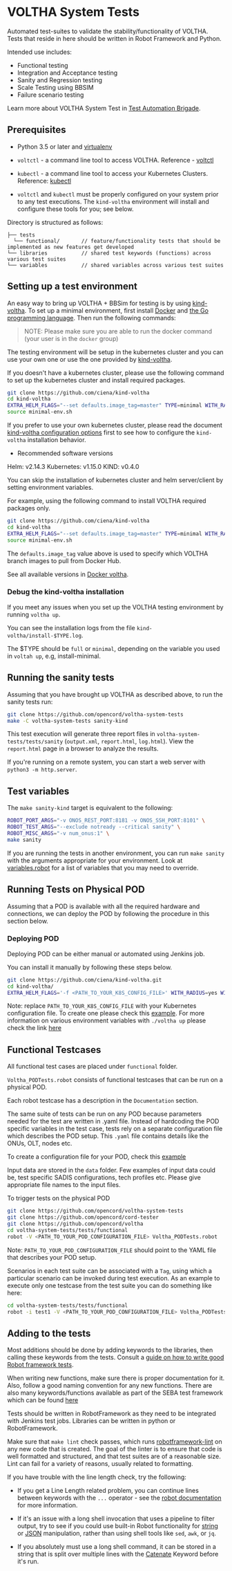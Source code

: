 # VOLTHA System Tests

Automated test-suites to validate the stability/functionality of VOLTHA. Tests
that reside in here should be written in Robot Framework and Python.

Intended use includes:

* Functional testing
* Integration and Acceptance testing
* Sanity and Regression testing
* Scale Testing using BBSIM
* Failure scenario testing

Learn more about VOLTHA System Test in [Test Automation
Brigade](https://drive.google.com/drive/u/1/folders/1BzyBoEURG2pVfyYBXnWUI30uy0FfdBHA).

## Prerequisites

* Python 3.5 or later and [virtualenv](https://virtualenv.pypa.io/en/latest/)

* `voltctl` - a command line tool to access VOLTHA. Reference -
  [voltctl](https://github.com/opencord/voltctl)

* `kubectl` - a command line tool to access your Kubernetes Clusters.
  Reference: [kubectl](https://kubernetes.io/docs/reference/kubectl/kubectl/)

* `voltctl` and `kubectl` must be properly configured on your system
  prior to any test executions.  The `kind-voltha` environment will install
  and configure these tools for you; see below.

Directory is structured as follows:

```
├── tests
  └── functional/       // feature/functionality tests that should be implemented as new features get developed
└── libraries           // shared test keywords (functions) across various test suites
└── variables           // shared variables across various test suites
```

## Setting up a test environment

An easy way to bring up VOLTHA + BBSim for testing is by using
[kind-voltha](https://github.com/ciena/kind-voltha).  To set
up a minimal environment, first install [Docker](https://docs.docker.com/install/)
and [the Go programming language](https://golang.org/doc/install).
Then run the following commands:

> NOTE: Please make sure you are able to run the docker command (your user is
> in the `docker` group)

The testing environment will be setup in the kubernetes cluster and you can use
your own one or use the one provided by
[kind-voltha](https://github.com/ciena/kind-voltha).

If you doesn't have a kubernetes cluster, please use the following command to
set up the kubernetes cluster and install required packages.

```bash
git clone https://github.com/ciena/kind-voltha
cd kind-voltha
EXTRA_HELM_FLAGS="--set defaults.image_tag=master" TYPE=minimal WITH_RADIUS=y WITH_BBSIM=y INSTALL_ONOS_APPS=y CONFIG_SADIS=y ./voltha up
source minimal-env.sh
```

If you prefer to use your own kubernetes cluster, please read the document
[kind-voltha configuration
options](https://github.com/ciena/kind-voltha#voltha-up-configuration-options)
first to see how to configure the `kind-voltha` installation behavior.

* Recommended software versions

Helm: v2.14.3
Kubernetes: v1.15.0
KIND: v0.4.0

You can skip the installation of kubernetes cluster and helm server/client by
setting environment variables.

For example, using the following command to install VOLTHA required packages
only.

```bash
git clone https://github.com/ciena/kind-voltha
cd kind-voltha
EXTRA_HELM_FLAGS="--set defaults.image_tag=master" TYPE=minimal WITH_RADIUS=y WITH_BBSIM=y INSTALL_ONOS_APPS=y CONFIG_SADIS=y DEPLOY_K8S=no INSTALL_KUBECTL=no INSTALL_HELM=no ./voltha up
source minimal-env.sh
```

The `defaults.image_tag` value above is used to specify which VOLTHA branch
images to pull from Docker Hub.

See all available versions in [Docker
voltha](https://hub.docker.com/u/voltha/).

### Debug the kind-voltha installation

If you meet any issues when you set up the VOLTHA testing environment by
running `voltha up`.

You can see the installation logs from the file `kind-voltha/install-$TYPE.log`.

The $TYPE should be `full` or `minimal`, depending on the variable you used in
`voltah up`, e.g, install-minimal.

## Running the sanity tests

Assuming that you have brought up VOLTHA as described above, to run the sanity
tests run:

```bash
git clone https://github.com/opencord/voltha-system-tests
make -C voltha-system-tests sanity-kind
```

This test execution will generate three report files in
`voltha-system-tests/tests/sanity` (`output.xml`, `report.html`, `log.html`).
View the `report.html` page in a browser to analyze the results.

If you're running on a remote system, you can start a web server with `python3
-m http.server`.

## Test variables

The `make sanity-kind` target is equivalent to the following:

```bash
ROBOT_PORT_ARGS="-v ONOS_REST_PORT:8181 -v ONOS_SSH_PORT:8101" \
ROBOT_TEST_ARGS="--exclude notready --critical sanity" \
ROBOT_MISC_ARGS="-v num_onus:1" \
make sanity
```

If you are running the tests in another environment, you can run `make sanity`
with the arguments appropriate for your environment.  Look at
[variables.robot](https://github.com/opencord/voltha-system-tests/blob/master/variables/variables.robot)
for a list of variables that you may need to override.

## Running Tests on Physical POD

Assuming that a POD is available with all the required hardware and
connections, we can deploy the POD by following the procedure in this section
below.

### Deploying POD

Deploying POD can be either manual or automated using Jenkins job.

You can install it manually by following these steps below.

```bash
git clone https://github.com/ciena/kind-voltha.git
cd kind-voltha/
EXTRA_HELM_FLAGS='-f <PATH_TO_YOUR_K8S_CONFIG_FILE>' WITH_RADIUS=yes WITH_TP=yes DEPLOY_K8S=no INSTALL_KUBECTL=no INSTALL_HELM=no ONOS_TAG=voltha-2.1 ./voltha up
```

Note: replace `PATH_TO_YOUR_K8S_CONFIG_FILE` with your Kubernetes configuration
file. To create one please check this
[example](https://github.com/opencord/pod-configs/blob/master/kubernetes-configs/voltha/flex-ocp-cord.yml).
For more information on various environment variables with `./voltha up` please
check the link
[here](https://github.com/ciena/kind-voltha/blob/master/README.md)

## Functional Testcases

All functional test cases are placed under `functional` folder.

`Voltha_PODTests.robot` consists of functional testcases that can be run on a
physical POD.

Each robot testcase has a description in the `Documentation` section.

The same suite of tests can be run on any POD because parameters needed for the
test are written in .yaml file. Instead of hardcoding the POD specific
variables in the test case, tests rely on a separate configuration file which
describes the POD setup. This `.yaml` file contains details like the ONUs, OLT,
nodes etc.

To create a configuration file for your POD, check this
[example](https://github.com/opencord/pod-configs/blob/master/deployment-configs/flex-ocp-cord.yaml)

Input data are stored in the `data` folder. Few examples of input data could
be, test specific SADIS configurations, tech profiles etc. Please give
appropriate file names to the input files.

To trigger tests on the physical POD

```bash
git clone https://github.com/opencord/voltha-system-tests
git clone https://github.com/opencord/cord-tester
git clone https://github.com/opencord/voltha
cd voltha-system-tests/tests/functional
robot -V <PATH_TO_YOUR_POD_CONFIGURATION_FILE> Voltha_PODTests.robot
```

Note: `PATH_TO_YOUR_POD_CONFIGURATION_FILE` should point to the YAML file that
describes your POD setup.

Scenarios in each test suite can be associated with a `Tag`, using which a
particular scenario can be invoked during test execution.  As an example to
execute only one testcase from the test suite you can do something like here:

```bash
cd voltha-system-tests/tests/functional
robot -i test1 -V <PATH_TO_YOUR_POD_CONFIGURATION_FILE> Voltha_PODTests.robot
```

## Adding to the tests

Most additions should be done by adding keywords to the libraries, then calling
these keywords from the tests.  Consult a [guide on how to write good Robot
framework
tests](https://github.com/robotframework/HowToWriteGoodTestCases/blob/master/HowToWriteGoodTestCases.rst).

When writing new functions, make sure there is proper documentation for it.
Also, follow a good naming convention for any new functions.  There are also
many keywords/functions available as part of the SEBA test framework which can
be found
[here](https://github.com/opencord/cord-tester/tree/master/src/test/cord-api/Framework)

Tests should be written in RobotFramework as they need to be integrated with
Jenkins test jobs.  Libraries can be written in python or RobotFramework.

Make sure that `make lint` check passes, which runs
[robotframework-lint](https://github.com/boakley/robotframework-lint) on any
new code that is created. The goal of the linter is to ensure that code is well
formatted and structured, and that test suites are of a reasonable size.  Lint
can fail for a variety of reasons, usually related to formatting.

If you have trouble with the line length check, try the following:

* If you get a Line Length related problem, you can continue lines between
  keywords with the `...` operator - see the [robot
  documentation](https://robotframework.org/robotframework/latest/RobotFrameworkUserGuide.html#dividing-test-data-to-several-rows)
  for more information.

* If it's an issue with a long shell invocation that uses a pipeline to filter
  output, try to see if you could use built-in Robot functionality for
  [string](https://robotframework.org/robotframework/latest/libraries/String.html)
  or
  [JSON](https://github.com/robotframework-thailand/robotframework-jsonlibrary)
  manipulation, rather than using shell tools like `sed`, `awk`, or `jq`.

* If you absolutely must use a long shell command, it can be stored in a string
  that is split over multiple lines with the
  [Catenate](https://robotframework.org/robotframework/latest/libraries/BuiltIn.html#Catenate)
  Keyword before it's run.
